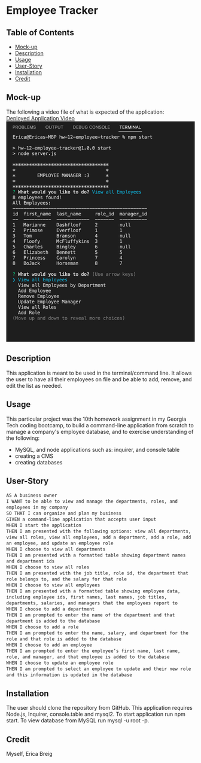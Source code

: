 # Employee Tracker

## Table of Contents

- [Mock-up](#mock-up)
- [Description](#description)
- [Usage](#usage)
- [User-Story](#user-story)
- [Installation](#installation)
- [Credit](#credit)

## Mock-up

The following a video file of what is expected of the application: <br/>
[Deployed Application Video](https://drive.google.com/drive/folders/1wiHPWul6dmxzbCo-9KXMFy-27YMrm66g?usp=sharing)
![Image of Application's appearence with the Title EMPLOYEE MANAGER](./assets/employeemanager.png)

## Description

This application is meant to be used in the terminal/command line.  It allows the user to have all their employees on file and be able to add, remove, and edit the list as needed. 

## Usage

This particular project was the 10th homework assignment in my Georgia Tech coding bootcamp, to build a command-line application from scratch to manage a company's employee database, and to exercise understanding of the following:

- MySQL, and node applications such as: inquirer, and console table
- creating a CMS
- creating databases

## User-Story

```
AS A business owner
I WANT to be able to view and manage the departments, roles, and employees in my company
SO THAT I can organize and plan my business
GIVEN a command-line application that accepts user input
WHEN I start the application
THEN I am presented with the following options: view all departments, view all roles, view all employees, add a department, add a role, add an employee, and update an employee role
WHEN I choose to view all departments
THEN I am presented with a formatted table showing department names and department ids
WHEN I choose to view all roles
THEN I am presented with the job title, role id, the department that role belongs to, and the salary for that role
WHEN I choose to view all employees
THEN I am presented with a formatted table showing employee data, including employee ids, first names, last names, job titles, departments, salaries, and managers that the employees report to
WHEN I choose to add a department
THEN I am prompted to enter the name of the department and that department is added to the database
WHEN I choose to add a role
THEN I am prompted to enter the name, salary, and department for the role and that role is added to the database
WHEN I choose to add an employee
THEN I am prompted to enter the employee’s first name, last name, role, and manager, and that employee is added to the database
WHEN I choose to update an employee role
THEN I am prompted to select an employee to update and their new role and this information is updated in the database 
```

## Installation
The user should clone the repository from GitHub. This application requires Node.js, Inquirer, console.table and mysql2. To start application run npm start. To view database from MySQL run mysql -u root -p.


## Credit
Myself, Erica Breig